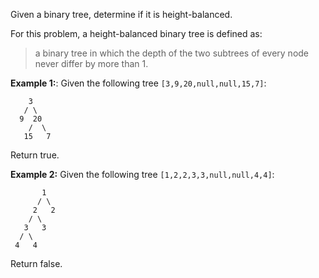 Given a binary tree, determine if it is height-balanced.

For this problem, a height-balanced binary tree is defined as:
>a binary tree in which the depth of the two subtrees of every node never differ by more than 1.

**Example 1:**:
Given the following tree `[3,9,20,null,null,15,7]`:
```
    3
   / \
  9  20
    /  \
   15   7
```
Return true.

**Example 2:**
Given the following tree `[1,2,2,3,3,null,null,4,4]`:
```
       1
      / \
     2   2
    / \
   3   3
  / \
 4   4
```
Return false.